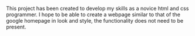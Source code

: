 This project has been created to develop my skills as a novice html and css programmer.
I hope to be able to create a webpage similar to that of the google homepage in look and style, the functionality does not need to be present. 